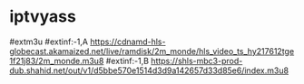 # iptvyass
#extm3u
#extinf:-1,A
https://cdnamd-hls-globecast.akamaized.net/live/ramdisk/2m_monde/hls_video_ts_hy217612tge1f21j83/2m_monde.m3u8
#extinf:-1,B
https://shls-mbc3-prod-dub.shahid.net/out/v1/d5bbe570e1514d3d9a142657d33d85e6/index.m3u8
